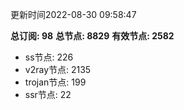 更新时间2022-08-30 09:58:47

**总订阅: 98**
**总节点: 8829**
**有效节点: 2582**
- ss节点: 226
- v2ray节点: 2135
- trojan节点: 199
- ssr节点: 22
